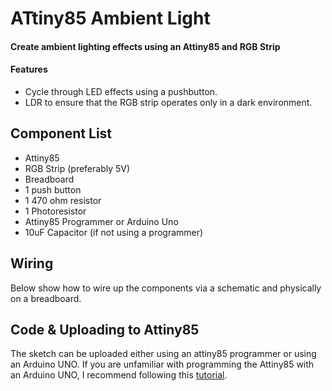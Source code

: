 # ATtiny85 Ambient Light
#### Create ambient lighting effects using an Attiny85 and RGB Strip
#### Features
+ Cycle through LED effects using a pushbutton.
+ LDR to ensure that the RGB strip operates only in a dark environment.
## Component List
+ Attiny85
+ RGB Strip (preferably 5V)
+ Breadboard 
+ 1 push button
+ 1 470 ohm resistor
+ 1 Photoresistor
+ Attiny85 Programmer or Arduino Uno
+ 10uF Capacitor (if not using a programmer)
## Wiring
Below show how to wire up the components via a schematic and physically on a breadboard.

## Code & Uploading to Attiny85
The sketch can be uploaded either using an attiny85 programmer or using an Arduino UNO. If you are unfamiliar with programming the Attiny85 with an Arduino UNO, I recommend following this [tutorial](https://create.arduino.cc/projecthub/arjun/programming-attiny85-with-arduino-uno-afb829).
